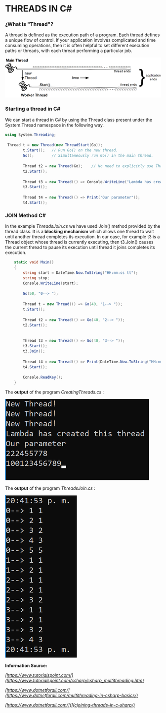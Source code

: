 # THREADS IN C#

### ¿What is "Thread"?

A thread is defined as the execution path of a program. Each thread defines a unique flow of control. If your application involves complicated and time consuming operations, then it is often helpful to set different execution paths or threads, with each thread performing a particular job.



![thread](imgs/NewThread.png)
    




### Starting a thread in C#

We can start a thread in C# by using the Thread class present under the System.Thread namespace in the following way.


```c#
using System.Threading;

 Thread t = new Thread(new ThreadStart(Go));
        t.Start();   // Run Go() on the new thread.
        Go();        // Simultaneously run Go() in the main thread.

        Thread t2 = new Thread(Go);    // No need to explicitly use ThreadStart
        t2.Start();

        Thread t3 = new Thread(() => Console.WriteLine("Lambda has created this thread"));
        t3.Start();

        Thread t4 = new Thread(() => Print("Our parameter"));
        t4.Start();

```

### JOIN Method C#

In the example *ThreadsJoin.cs* we have used Join() method provided by the thread class. It is a **blocking mechanism** which allows one thread to wait until another thread completes its execution. In our case, for example t3 is a Thread object whose thread is currently executing, then t3.Join() causes the current thread to pause its execution until thread it joins completes its execution.

```c#
    static void Main()
    {
        string start = DateTime.Now.ToString("HH:mm:ss tt");
        string stop;
        Console.WriteLine(start);

        Go(50, "0--> ");

        Thread t = new Thread(() => Go(40, "1--> "));
        t.Start();

        Thread t2 = new Thread(() => Go(40, "2--> "));
        t2.Start();


        Thread t3 = new Thread(() => Go(40, "3--> "));
        t3.Start();
        t3.Join();

        Thread t4 = new Thread(() => Print(DateTime.Now.ToString("HH:mm:ss tt")));
        t4.Start();

        Console.ReadKey();
    }
```



The **output** of the program *CreatingThreads.cs* :

![output](imgs/output.png)


The **output** of the program *ThreadsJoin.cs* :

![output](imgs/output2.png)


**Information Source:**

*[https://www.tutorialspoint.com/](https://www.tutorialspoint.com/csharp/csharp_multithreading.htm)*

*[https://www.dotnetforall.com/](https://www.dotnetforall.com/multithreading-in-csharp-basics/)*

*[https://www.dotnetforall.com/](](cjoining-threads-in-c-sharp/)*